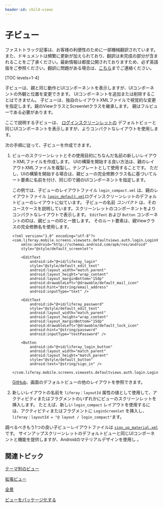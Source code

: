 ```yaml
---
header-id: child-views
---
```


# 子ビュー

<p class="alert alert-info"><span class="wysiwyg-color-blue120">ファストトラック記事は、お客様の利便性のために一部機械翻訳されています。また、ドキュメントは頻繁に更新が加えられており、翻訳は未完成の部分が含まれることをご了承ください。最新情報は都度公開されておりますため、必ず英語版をご参照ください。翻訳に問題がある場合は、<a href="mailto:support-content-jp@liferay.com">こちら</a>までご連絡ください。</span></p>

[TOC levels=1-4]

子ビューは、親と同じ動作とUIコンポーネントを表示しますが、UIコンポーネントの外観と位置を変更できます。 UIコンポーネントを追加または削除することはできません。 子ビューは、独自のレイアウトXMLファイルで視覚的な変更を指定します。親のViewクラスとScreenletクラスを継承します。 親はフルビューである必要があります。

ここで説明する子ビューは、 [ログインスクリーンレットの](https://github.com/liferay/liferay-screens/tree/master/android/library/core/src/main/java/com/liferay/mobile/screens/auth/login) デフォルトビューと同じUIコンポーネントを表示しますが、よりコンパクトなレイアウトを使用します。

次の手順に従って、子ビューを作成できます。

1.  ビューのスクリーンレットとその使用目的にちなんだ名前の新しいレイアウトXMLファイルを作成します。 UIの構築を開始する良い方法は、親のレイアウトXMLファイルを複製し、テンプレートとして使用することです。 ただし、UIの構築を開始する場合は、親ビューの完全修飾クラス名に基づいてルート要素に名前を付け、同じIDで親のUIコンポーネントを指定します。

    この例では、子ビューのレイアウトファイル `login_compact.xml` は、親のレイアウトファイル [`login_default.xml`](https://github.com/liferay/liferay-screens/blob/master/android/library/core/src/main/res/layout/login_default.xml)ログインスクリーンレットのデフォルトビューのレイアウトに似ています。 子ビューの名前 *コンパクト* は、そのユースケースを説明しています。スクリーンレットのコンポーネントをよりコンパクトなレイアウトで表示します。 `EditText` および `Button` コンポーネントのIDは、親ビューのIDと一致します。 そのルート要素は、親Viewクラスの完全修飾名を使用します。
   
        <?xml version="1.0" encoding="utf-8"?>
        <com.liferay.mobile.screens.viewsets.defaultviews.auth.login.LoginView
            xmlns:android="http://schemas.android.com/apk/res/android"
            style="@style/default_screenlet">
       
            <EditText
                android:id="@+id/liferay_login"
                style="@style/default_edit_text"
                android:layout_width="match_parent"
                android:layout_height="wrap_content"
                android:layout_marginBottom="15dp"
                android:drawableLeft="@drawable/default_mail_icon"
                android:hint="@string/email_address"
                android:inputType="text" />
       
            <EditText
                android:id="@+id/liferay_password"
                style="@style/default_edit_text"
                android:layout_width="match_parent"
                android:layout_height="wrap_content"
                android:layout_marginBottom="15dp"
                android:drawableLeft="@drawable/default_lock_icon"
                android:hint="@string/password"
                android:inputType="textPassword" />
       
            <Button
                android:id="@+id/liferay_login_button"
                android:layout_width="match_parent"
                android:layout_height="match_parent"
                style="@style/default_button"
                android:text="@string/sign_in" />
       
        </com.liferay.mobile.screens.viewsets.defaultviews.auth.login.LoginView>

    [GitHub](https://github.com/liferay/liferay-screens/tree/master/android/library/core/src/main/res/layout)、画面のデフォルトビューの他のレイアウトを参照できます。

2.  新しいレイアウトの名前を `liferay：layoutId` 属性の値として使用して、アクティビティまたはフラグメントのいずれかにビューのスクリーンレットを挿入します。 たとえば、新しい `login_compact` レイアウトを使用するには、アクティビティまたはフラグメントに `LoginScreenlet` を挿入し、 `liferay：layoutId = "@ layout / login_compact"`ます。

調べるべきもう1つの良い子ビューレイアウトファイルは [`sign_up_material.xml`](https://github.com/liferay/liferay-screens/blob/master/android/viewsets/material/src/main/res/layout/sign_up_material.xml)です。 サインアップスクリーンレットのデフォルトビューと同じUIコンポーネントと機能を提供しますが、Androidのマテリアルデザイン</a>を使用し [](http://www.google.com/design/spec/material-design/introduction.html) 。

## 関連トピック

[テーマ別のビュー](/docs/7-1/tutorials/-/knowledge_base/t/themed-views)

[拡張ビュー](/docs/7-1/tutorials/-/knowledge_base/t/extended-views)

[全景](/docs/7-1/tutorials/-/knowledge_base/t/full-views)

[ビューをパッケージ化する](/docs/7-1/tutorials/-/knowledge_base/t/packaging-your-views)
